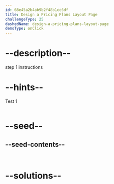 ```yaml
---
id: 68e45a2b4ab9b2f48b1cc6df
title: Design a Pricing Plans Layout Page
challengeType: 25
dashedName: design-a-pricing-plans-layout-page
demoType: onClick
---
```


# --description--

step 1 instructions

# --hints--

Test 1

```js

```

# --seed--

## --seed-contents--

```html

```

```css

```

# --solutions--

```html

```

```css

```

